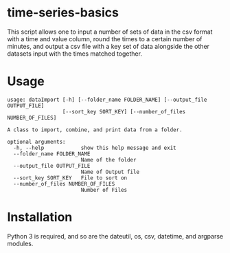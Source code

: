 # time-series-basics

This script allows one to input a number of sets of data in the csv format with a time and value column, round the times to a certain number of minutes, and output a csv file with a key set of data alongside the other datasets input with the times matched together.

# Usage

```
usage: dataImport [-h] [--folder_name FOLDER_NAME] [--output_file OUTPUT_FILE]
                  [--sort_key SORT_KEY] [--number_of_files NUMBER_OF_FILES]

A class to import, combine, and print data from a folder.

optional arguments:
  -h, --help            show this help message and exit
  --folder_name FOLDER_NAME
                        Name of the folder
  --output_file OUTPUT_FILE
                        Name of Output file
  --sort_key SORT_KEY   File to sort on
  --number_of_files NUMBER_OF_FILES
                        Number of Files
```

# Installation

Python 3 is required, and so are the dateutil, os, csv, datetime, and argparse modules.
